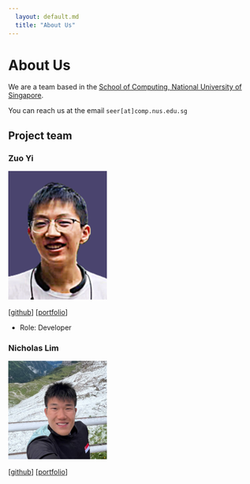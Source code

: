 ```yaml
---
  layout: default.md
  title: "About Us"
---
```


# About Us

We are a team based in the [School of Computing, National University of Singapore](http://www.comp.nus.edu.sg).

You can reach us at the email `seer[at]comp.nus.edu.sg`

## Project team

### Zuo Yi

<img src="images/nuszuoyi.png" width="200px">

[[github](https://github.com/nuszuoyi)]
[[portfolio](team/zuoyi.md)]

* Role: Developer

### Nicholas Lim

<img src="images/nicholaslimzixian.png" width="200px">

[[github](https://github.com/nicholaslimzixian)]
[[portfolio](team/nicholaslimzixian.md)]

